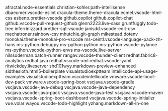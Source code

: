 afractal.node-essentials
christian-kohler.path-intellisense
dbaeumer.vscode-eslint
dracula-theme.theme-dracula
ecmel.vscode-html-css
esbenp.prettier-vscode
github.copilot
github.copilot-chat
github.vscode-pull-request-github
glenn2223.live-sass
gruntfuggly.todo-tree
inferrinizzard.prettier-sql-vscode
janisdd.vscode-edit-csv
mechatroner.rainbow-csv
mhutchie.git-graph
mikestead.dotenv
monokai.theme-monokai-pro-vscode
ms-ceintl.vscode-language-pack-zh-hans
ms-python.debugpy
ms-python.python
ms-python.vscode-pylance
ms-python.vscode-python-envs
ms-vscode.live-server
nilssoderman.batch-runner
rangav.vscode-thunder-client
redhat.fabric8-analytics
redhat.java
redhat.vscode-xml
redhat.vscode-yaml
ritwickdey.liveserver
shd101wyy.markdown-preview-enhanced
sidthesloth.html5-boilerplate
visualstudioexptteam.intellicode-api-usage-examples
visualstudioexptteam.vscodeintellicode
vmware.vscode-boot-dev-pack
vmware.vscode-spring-boot
vscjava.vscode-gradle
vscjava.vscode-java-debug
vscjava.vscode-java-dependency
vscjava.vscode-java-pack
vscjava.vscode-java-test
vscjava.vscode-maven
vscjava.vscode-spring-boot-dashboard
vscjava.vscode-spring-initializr
vue.volar
wayou.vscode-todo-highlight
yzhang.markdown-all-in-one
